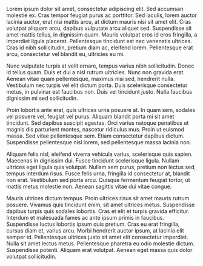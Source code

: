 Lorem ipsum dolor sit amet, consectetur adipiscing elit. Sed accumsan molestie ex. Cras tempor feugiat purus ac porttitor. Sed iaculis, lorem auctor lacinia auctor, erat nisi mattis arcu, at dictum mauris nisi sit amet elit. Cras volutpat aliquam arcu, dapibus vulputate arcu aliquet sed. Suspendisse sit amet mattis tellus, in dignissim quam. Mauris volutpat eros id eros fringilla, a imperdiet ligula placerat. Pellentesque tincidunt est nec venenatis ultrices. Cras id nibh sollicitudin, pretium diam ac, eleifend lorem. Pellentesque erat arcu, consectetur vel blandit eu, ultricies eu mi.

Nunc vulputate turpis at velit ornare, tempus varius nibh sollicitudin. Donec id tellus quam. Duis et dui a nisl rutrum ultricies. Nunc non gravida erat. Aenean vitae quam pellentesque, maximus nisi sed, hendrerit nulla. Vestibulum nec turpis vel elit dictum porta. Duis scelerisque consectetur metus, in pulvinar est faucibus non. Duis vel tincidunt justo. Nulla faucibus dignissim mi sed sollicitudin.

Proin lobortis ante erat, quis ultrices urna posuere at. In quam sem, sodales vel posuere vel, feugiat vel purus. Aliquam blandit porta mi sit amet tincidunt. Sed dapibus suscipit egestas. Orci varius natoque penatibus et magnis dis parturient montes, nascetur ridiculus mus. Proin ut euismod massa. Sed vitae pellentesque sem. Etiam consectetur dapibus dictum. Suspendisse pellentesque nisl lorem, sed pellentesque massa lacinia non.

Aliquam felis nisl, eleifend viverra vehicula varius, scelerisque quis sapien. Maecenas in dignissim dui. Fusce tincidunt scelerisque ligula. Nullam ultrices eget ligula quis volutpat. Nullam sem purus, pretium non lectus sed, tempus interdum risus. Fusce felis urna, fringilla id consectetur at, blandit non erat. Vestibulum sed porta arcu. Quisque fermentum feugiat tortor, ut mattis metus molestie non. Aenean sagittis vitae dui vitae congue.

Mauris ultrices dictum tempus. Proin ultrices risus sit amet mauris rutrum posuere. Vivamus quis tincidunt enim, sit amet ultrices metus. Suspendisse dapibus turpis quis sodales lobortis. Cras et elit et turpis gravida efficitur. Interdum et malesuada fames ac ante ipsum primis in faucibus. Suspendisse luctus lobortis ipsum quis pretium. Cras eu erat fringilla, cursus diam et, varius arcu. Morbi hendrerit auctor ipsum, at lacinia elit semper id. Pellentesque ultrices justo sit amet elit consectetur imperdiet. Nulla sit amet lectus metus. Pellentesque pharetra eu odio molestie dictum. Suspendisse potenti. Aliquam erat volutpat. Aenean eget massa quis dolor volutpat sollicitudin. 
